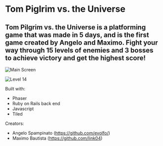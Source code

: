 
# Tom Piglrim vs. the Universe

## Tom Pilgrim vs. the Universe is a platforming game that was made in 5 days, and is the first game created by Angelo and Maximo. Fight your way through 15 levels of enemies and 3 bosses to achieve victory and get the highest score!

![Main Screen](https://i.imgur.com/eiaw5QK.png)

![Level 14](https://i.imgur.com/JSdPhtw.png)

Built with:
* Phaser
* Ruby on Rails back end
* Javascript
* Tiled

Creators:
* Angelo Spampinato (https://github.com/evolfo/)
* Maximo Bautista (https://github.com/link04)
